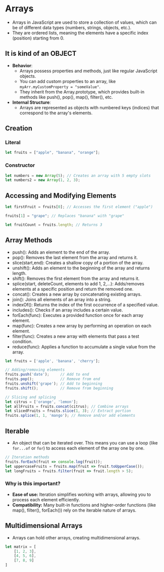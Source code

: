 # Arrays
- Arrays in JavaScript are used to store a collection of values, which can be of different data types (numbers, strings, objects, etc.).
- They are ordered lists, meaning the elements have a specific index (position) starting from 0.

## It is kind of an OBJECT
- **Behavior**:
  - Arrays possess properties and methods, just like regular JavaScript objects.
  - You can add custom properties to an array, like `myArr.myCustomProperty = "someValue"`.
  - They inherit from the Array.prototype, which provides built-in methods like push(), pop(), map(), filter(), etc.
- **Internal Structure**:
  - Arrays are represented as objects with numbered keys (indices) that correspond to the array's elements.
  

## Creation
### Literal
```javascript
let fruits = ["apple", "banana", "orange"];
```
### Constructor
```javascript
let numbers = new Array(5); // Creates an array with 5 empty slots
let numbers2 = new Array(1, 2, 3);
```


## Accessing and Modifying Elements
```javascript
let firstFruit = fruits[0]; // Accesses the first element ("apple")

fruits[1] = "grape"; // Replaces "banana" with "grape"

let fruitCount = fruits.length; // Returns 3
```


## Array Methods
- push(): Adds an element to the end of the array.
- pop(): Removes the last element from the array and returns it.
- slice(start,end): Creates a shallow copy of a portion of the array.
- unshift(): Adds an element to the beginning of the array and returns length.
- shift(): Removes the first element from the array and returns it.
- splice(start, deleteCount, elements to add 1, 2,...): Adds/removes elements at a specific position and return the removed one.
- concat(): Creates a new array by concatenating existing arrays.
- join(): Joins all elements of an array into a string.
- indexOf(): Returns the index of the first occurrence of a specified value.
- includes(): Checks if an array includes a certain value.
- forEach(func): Executes a provided function once for each array element.
- map(func): Creates a new array by performing an operation on each element.
- filter(func): Creates a new array with elements that pass a test condition.
- reduce(func): Applies a function to accumulate a single value from the array.

```javascript
let fruits = ['apple', 'banana', 'cherry'];

// Adding/removing elements
fruits.push('date');     // Add to end
fruits.pop();            // Remove from end
fruits.unshift('grape'); // Add to beginning
fruits.shift();          // Remove from beginning

// Slicing and splicing
let citrus = ['orange', 'lemon'];
let allFruits = fruits.concat(citrus); // Combine arrays
let slicedFruits = fruits.slice(1, 3); // Extract portion
fruits.splice(1, 1, 'mango'); // Remove and/or add elements

```

## Iterable
-  An object that can be iterated over. This means you can use a loop (like `for...of` or `for`) to access each element of the array one by one.
  
```javascript
// Iteration methods
fruits.forEach(fruit => console.log(fruit));
let uppercaseFruits = fruits.map(fruit => fruit.toUpperCase());
let longFruits = fruits.filter(fruit => fruit.length > 5);
```

### Why is this important?
- **Ease of use:** Iteration simplifies working with arrays, allowing you to process each element efficiently.
- **Compatibility:** Many built-in functions and higher-order functions (like map(), filter(), forEach()) rely on the iterable nature of arrays.

## Multidimensional Arrays
- Arrays can hold other arrays, creating multidimensional arrays.
  
```javascript
let matrix = [
    [1, 2, 3],
    [4, 5, 6],
    [7, 8, 9]
]
```